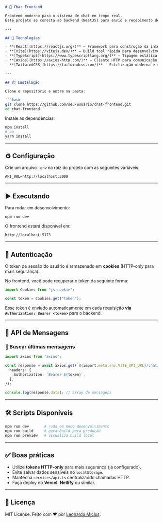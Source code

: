 ````markdown
# 💬 Chat Frontend

Frontend moderno para o sistema de chat em tempo real.  
Este projeto se conecta ao backend (NestJS) para envio e recebimento de mensagens, utilizando autenticação baseada em JWT.

---

## 🚀 Tecnologias

- **[React](https://reactjs.org/)** — Framework para construção da interface.
- **[Vite](https://vitejs.dev/)** — Build tool rápida para desenvolvimento.
- **[TypeScript](https://www.typescriptlang.org/)** — Tipagem estática.
- **[Axios](https://axios-http.com/)** — Cliente HTTP para comunicação com a API.
- **[TailwindCSS](https://tailwindcss.com/)** — Estilização moderna e responsiva.

---

## 📦 Instalação

Clone o repositório e entre na pasta:

```bash
git clone https://github.com/seu-usuario/chat-frontend.git
cd chat-frontend
````

Instale as dependências:

```bash
npm install
# ou
yarn install
```

---

## ⚙️ Configuração

Crie um arquivo `.env` na raiz do projeto com as seguintes variáveis:

```env
API_URL=http://localhost:3000 
```

---

## ▶️ Executando

Para rodar em desenvolvimento:

```bash
npm run dev
```

O frontend estará disponível em:

```
http://localhost:5173
```

---

## 🔐 Autenticação

O token de sessão do usuário é armazenado em **cookies** (HTTP-only para mais segurança).

No frontend, você pode recuperar o token da seguinte forma:

```ts
import Cookies from "js-cookie";

const token = Cookies.get("token");
```

Esse token é enviado automaticamente em cada requisição **via `Authorization: Bearer <token>`** para o backend.

---

## 💬 API de Mensagens

### 🔹 Buscar últimas mensagens

```ts
import axios from "axios";

const response = await axios.get(`${import.meta.env.VITE_API_URL}/chat/last`, {
  headers: {
    Authorization: `Bearer ${token}`,
  },
});

console.log(response.data); // array de mensagens
```

---

## 🛠️ Scripts Disponíveis

```bash
npm run dev       # roda em modo desenvolvimento
npm run build     # gera build para produção
npm run preview   # visualiza build local
```

---

## ✅ Boas práticas

* Utilize **tokens HTTP-only** para mais segurança (já configurado).
* Evite salvar dados sensíveis no `localStorage`.
* Mantenha `services/api.ts` centralizando chamadas HTTP.
* Faça deploy no **Vercel**, **Netlify** ou similar.

---

## 📜 Licença

MIT License.
Feito com ❤️ por [Leonardo Miclos](https://github.com/leomiclos).

```
